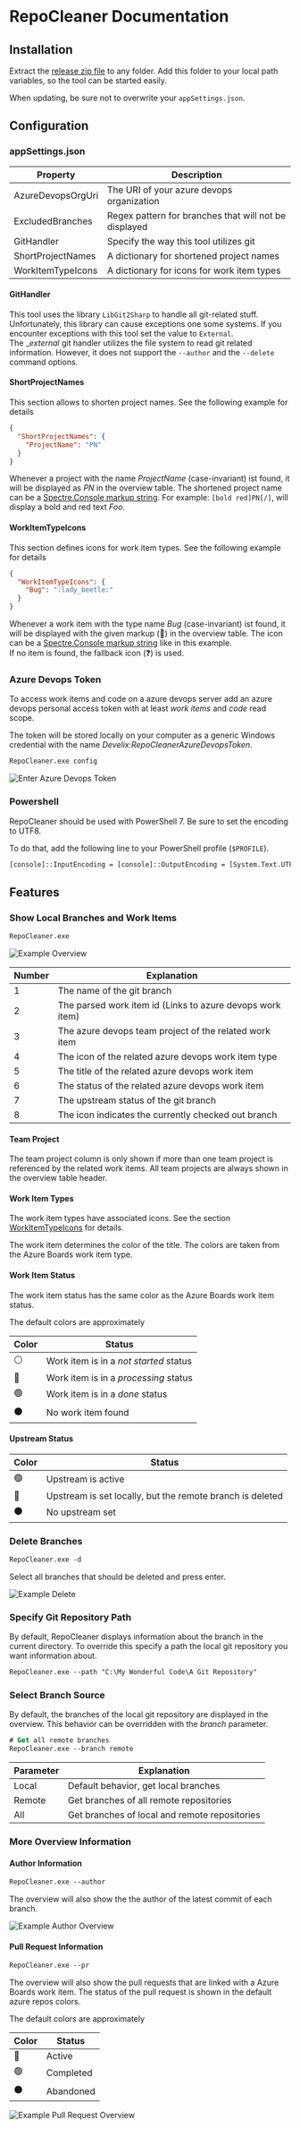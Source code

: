 # RepoCleaner Documentation

## Installation

Extract the [release zip file](https://github.com/FelixDamrau/Develix.RepoCleaner/releases) to any folder. Add this folder to your local path variables, so the tool can be started easily.

When updating, be sure not to overwrite your `appSettings.json`.

## Configuration

### appSettings.json

| Property          | Description                                           |
| ----------------- | ----------------------------------------------------- |
| AzureDevopsOrgUri | The URI of your azure devops organization             |
| ExcludedBranches  | Regex pattern for branches that will not be displayed |
| GitHandler        | Specify the way this tool utilizes git                |
| ShortProjectNames | A dictionary for shortened project names              |
| WorkItemTypeIcons | A dictionary for icons for work item types            |

#### GitHandler

This tool uses the library `LibGit2Sharp` to handle all git-related stuff. Unfortunately, this library can cause exceptions one some systems. If you encounter exceptions with this tool set the value to `External`.  
The __external_ git handler utilizes the file system to read git related information. However, it does not support the `--author` and the `--delete` command options.

#### ShortProjectNames

This section allows to shorten project names. See the following example for details

```json
{
  "ShortProjectNames": {
    "ProjectName": "PN"
  }
}
```

Whenever a project with the name _ProjectName_ (case-invariant) ist found, it will be displayed as _PN_ in the overview table. The shortened project name can be a [Spectre.Console markup string](https://spectreconsole.net/markup). For example: `[bold red]PN[/]`, will display a bold and red text _Foo_.

#### WorkItemTypeIcons

This section defines icons for work item types. See the following example for details

```json
{
  "WorkItemTypeIcons": {
    "Bug": ":lady_beetle:"
  }
}
```

Whenever a work item with the type name _Bug_ (case-invariant) ist found, it will be displayed with the given markup (🐞) in the overview table. The icon can be a [Spectre.Console markup string](https://spectreconsole.net/markup) like in this example.  
If no item is found, the fallback icon (❓) is used.

### Azure Devops Token

To access work items and code on a azure devops server add an azure devops personal access token with at least _work items_ and _code_ read scope.

The token will be stored locally on your computer as a generic Windows credential with the name _Develix:RepoCleanerAzureDevopsToken_.

```ps
RepoCleaner.exe config
```

![Enter Azure Devops Token](docs-enter_token.png)

### Powershell

RepoCleaner should be used with PowerShell 7. Be sure to set the encoding to UTF8.

To do that, add the following line to your PowerShell profile (`$PROFILE`).

```ps
[console]::InputEncoding = [console]::OutputEncoding = [System.Text.UTF8Encoding]::new()
```

## Features

### Show Local Branches and Work Items

```ps
RepoCleaner.exe
```

![Example Overview](docs-overview.png)

| Number | Explanation                                               |
| ------ | --------------------------------------------------------- |
| 1      | The name of the git branch                                |
| 2      | The parsed work item id (Links to azure devops work item) |
| 3      | The azure devops team project of the related work item    |
| 4      | The icon of the related azure devops work item type       |
| 5      | The title of the related azure devops work item           |
| 6      | The status of the related azure devops work item          |
| 7      | The upstream status of the git branch                     |
| 8      | The icon indicates the currently checked out branch       |

#### Team Project

The team project column is only shown if more than one team project is referenced by the related work items. All team projects are always shown in the overview table header.

#### Work Item Types

The work item types have associated icons. See the section [WorkItemTypeIcons](#workitemtypeicons) for details.

The work item determines the color of the title. The colors are taken from the Azure Boards work item type.

#### Work Item Status

The work item status has the same color as the Azure Boards work item status.

The default colors are approximately

| Color | Status                                 |
| ----- | -------------------------------------- |
| ⚪    | Work item is in a _not started_ status |
| 🔵    | Work item is in a _processing_ status  |
| 🟢    | Work item is in a _done_ status        |
| ⚫    | No work item found                     |

#### Upstream Status

| Color | Status                                                    |
| ----- | --------------------------------------------------------- |
| 🟢    | Upstream is active                                        |
| 🔴    | Upstream is set locally, but the remote branch is deleted |
| ⚫    | No upstream set                                           |

### Delete Branches

```ps
RepoCleaner.exe -d
```

Select all branches that should be deleted and press enter.

![Example Delete](docs-delete.png)

### Specify Git Repository Path

By default, RepoCleaner displays information about the branch in the current directory. To override this specify a path the local git repository you want information about.

```ps
RepoCleaner.exe --path "C:\My Wonderful Code\A Git Repository"
```

### Select Branch Source

By default, the branches of the local git repository are displayed in the overview. This behavior can be overridden with the _branch_ parameter.

```ps
# Get all remote branches
RepoCleaner.exe --branch remote
```

| Parameter | Explanation                                   |
| --------- | --------------------------------------------- |
| Local     | Default behavior, get local branches          |
| Remote    | Get branches of all remote repositories       |
| All       | Get branches of local and remote repositories |

### More Overview Information

#### Author Information

```ps
RepoCleaner.exe --author
```

The overview will also show the the author of the latest commit of each branch.

![Example Author Overview](docs-author.png)

#### Pull Request Information

```ps
RepoCleaner.exe --pr
```

The overview will also show the pull requests that are linked with a Azure Boards work item.
The status of the pull request is shown in the default azure repos colors.

The default colors are approximately

| Color | Status    |
| ----- | --------- |
| 🔵    | Active    |
| 🟢    | Completed |
| ⚫    | Abandoned |

![Example Pull Request Overview](docs-pr.png)

